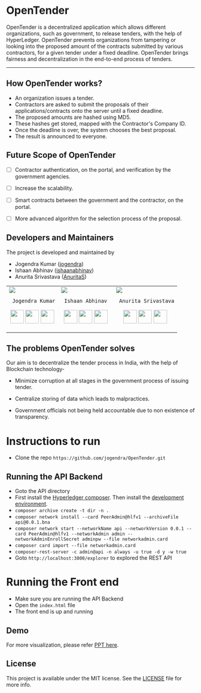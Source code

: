 # OpenTender

OpenTender is a decentralized application which allows different organizations, such as government, to release tenders, with the help of HyperLedger. OpenTender prevents organizations from tampering or looking into the proposed amount of the contracts submitted by various contractors, for a given tender under a fixed deadline.
OpenTender brings fairness and decentralization in the end-to-end process of tenders.

---

## How OpenTender works?
- An organization issues a tender.
- Contractors are asked to submit the proposals of their applications/contracts onto the server until a fixed deadline.
- The proposed amounts are hashed using MD5.
- These hashes get stored, mapped with the Contractor's Company ID.
- Once the deadline is over, the system chooses the best proposal.
- The result is announced to everyone.

## Future Scope of OpenTender
- [ ] Contractor authentication, on the portal, and verification by the government agencies.
- [ ] Increase the scalability.
- [ ] Smart contracts between the government and the contractor, on the portal.
- [ ] More advanced algorithm for the selection process of the proposal.


## Developers and Maintainers
The project is developed and maintained by
- Jogendra Kumar ([jogendra](https://github.com/jogendra))
- Ishaan Abhinav ([ishaanabhinav](https://github.com/ishaanabhinav))
- Anurita Srivastava ([AnuritaS](https://github.com/AnuritaS))
<table>
<tr>
<td>
  <img src="https://avatars1.githubusercontent.com/u/20956124?s=150&v=4"/>
     
     Jogendra Kumar

<p align="center">
<a href = "https://github.com/jogendra"><img src = "http://www.iconninja.com/files/241/825/211/round-collaboration-social-github-code-circle-network-icon.svg" width="36" height = "36"/></a>
<a href = "https://twitter.com/imjog24"><img src = "https://www.shareicon.net/download/2016/07/06/107115_media.svg" width="36" height="36"/></a>
<a href = "https://www.linkedin.com/in/jogendrasingh24/"><img src = "http://www.iconninja.com/files/863/607/751/network-linkedin-social-connection-circular-circle-media-icon.svg" width="36" height="36"/></a>
</p>
</td>

<td>
     <img src="https://avatars1.githubusercontent.com/u/13931850?s=150&v=4"/>
     
     Ishaan Abhinav 

<p align="center">
<a href = "https://github.com/ishaanabhinav"><img src = "http://www.iconninja.com/files/241/825/211/round-collaboration-social-github-code-circle-network-icon.svg" width="36" height = "36"/></a>
<a href = "https://twitter.com/ishaanabhinav"><img src = "https://www.shareicon.net/download/2016/07/06/107115_media.svg" width="36" height="36"/></a>
<a href = "https://www.linkedin.com/in/ishaanabhinav"><img src = "http://www.iconninja.com/files/863/607/751/network-linkedin-social-connection-circular-circle-media-icon.svg" width="36" height="36"/></a>
</p>
</td>

<td>
     <img src="https://avatars1.githubusercontent.com/u/18022942?s=150&v=4" />
     
     Anurita Srivastava

<p align="center">
<a href = "https://github.com/AnuritaS"><img src = "http://www.iconninja.com/files/241/825/211/round-collaboration-social-github-code-circle-network-icon.svg" width="36" height = "36"/></a>
<a href = "https://twitter.com/Anurita_S"><img src = "https://www.shareicon.net/download/2016/07/06/107115_media.svg" width="36" height="36"/></a>
<a href = "https://www.linkedin.com/in/anurita-srivastava/"><img src = "http://www.iconninja.com/files/863/607/751/network-linkedin-social-connection-circular-circle-media-icon.svg" width="36" height="36"/></a>
</p>
</td>
</tr>
</table>

## The problems OpenTender solves
Our aim is to decentralize the tender process in India, with the help of Blockchain technology-

- Minimize corruption at all stages in the government process of issuing tender.

- Centralize storing of data which leads to malpractices.

- Government officials not being held accountable due to non existence of transparency.

  
# Instructions to run

- Clone the repo `https://github.com/jogendra/OpenTender.git`
## Running the API Backend
- Goto the API directory
- First install the [Hyperledger composer](https://hyperledger.github.io/composer/latest/installing/installing-prereqs.html). Then install the [development environment](https://hyperledger.github.io/composer/latest/installing/development-tools.html).
- `composer archive create -t dir -n .`
- `composer network install --card PeerAdmin@hlfv1 --archiveFile api@0.0.1.bna`
- `composer network start --networkName api --networkVersion 0.0.1 --card PeerAdmin@hlfv1 --networkAdmin admin --networkAdminEnrollSecret adminpw --file networkadmin.card`
- `composer card import --file networkadmin.card` 
- `composer-rest-server -c admin@api -n always -u true -d y -w true`
- Goto `http://localhost:3000/explorer` to explored the REST API

# Running the Front end
- Make sure you are running the API Backend 
- Open the `index.html` file
- The front end is up and running 

## Demo
For more visualization, please refer [PPT here](https://docs.google.com/presentation/d/1vqxMGqF9bOw0UcSOwBrSSTZnbY4nBoANwORb9x7Rjtg/edit?usp=sharing).


## License

This project is available under the MIT license. See the [LICENSE](LICENSE) file for more info.
